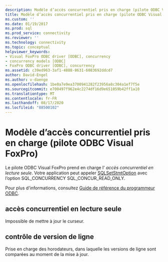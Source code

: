 ```yaml
---
description: Modèle d’accès concurrentiel pris en charge (pilote ODBC Visual FoxPro)
title: Modèle d’accès concurrentiel pris en charge (pilote ODBC Visual FoxPro) | Microsoft Docs
ms.custom: ''
ms.date: 01/19/2017
ms.prod: sql
ms.prod_service: connectivity
ms.reviewer: ''
ms.technology: connectivity
ms.topic: conceptual
helpviewer_keywords:
- Visual FoxPro ODBC driver [ODBC], concurrency
- concurrency models [ODBC]
- FoxPro ODBC driver [ODBC], concurrency
ms.assetid: c39ed963-3af1-4888-8631-6083692ddcd7
author: David-Engel
ms.author: v-daenge
ms.openlocfilehash: 1be0a7e9ea3700941282f23956a8c304a1ef7f5e
ms.sourcegitcommit: e700497f962e4c2274df16d9e651059b42ff1a10
ms.translationtype: MT
ms.contentlocale: fr-FR
ms.lasthandoff: 08/17/2020
ms.locfileid: "88500102"
---
```

# <a name="supported-concurrency-model-visual-foxpro-odbc-driver"></a>Modèle d’accès concurrentiel pris en charge (pilote ODBC Visual FoxPro)
Le pilote ODBC Visual FoxPro prend en charge l' *accès concurrentiel en lecture seule*. Votre application peut appeler [SQLSetStmtOption](../../odbc/microsoft/sqlsetstmtoption-visual-foxpro-odbc-driver.md) avec l’option SQL_CONCURRENCY SQL_CONCUR_READ_ONLY.  
  
 Pour plus d’informations, consultez [Guide de référence du programmeur ODBC](../../odbc/reference/odbc-programmer-s-reference.md).  
  
## <a name="read-only-concurrency"></a>accès concurrentiel en lecture seule  
 Impossible de mettre à jour le curseur.  
  
## <a name="row-versioning"></a>contrôle de version de ligne  
 Prise en charge des horodateurs, dans laquelle les versions de ligne sont comparées au moment de la mise à jour.
